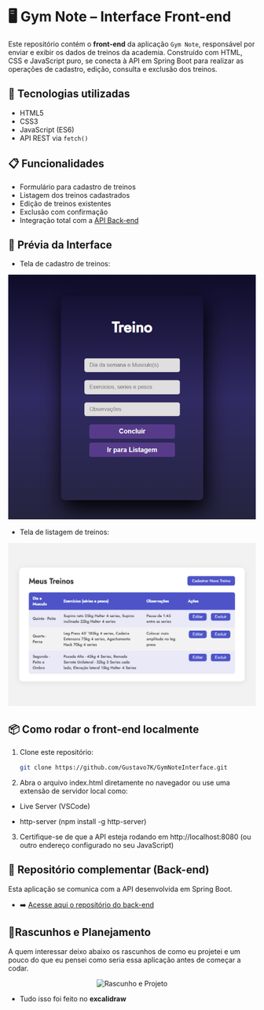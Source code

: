 # 🖥️ Gym Note – Interface Front-end

Este repositório contém o **front-end** da aplicação `Gym Note`, responsável por enviar e exibir os dados de treinos da academia. Construído com HTML, CSS e JavaScript puro, se conecta à API em Spring Boot para realizar as operações de cadastro, edição, consulta e exclusão dos treinos.


## 🚀 Tecnologias utilizadas

- HTML5
- CSS3
- JavaScript (ES6)
- API REST via `fetch()`


## 📋 Funcionalidades

- Formulário para cadastro de treinos
- Listagem dos treinos cadastrados
- Edição de treinos existentes
- Exclusão com confirmação
- Integração total com a [API Back-end](https://github.com/Gustavo7K/GymNoteAPI)



## 📸 Prévia da Interface

- Tela de cadastro de treinos:
<p align="center">
  <img src="img/interfaceCadastro.png" alt="Tela de cadastro de treino" width="600" />
</p>

- Tela de listagem de treinos:
<p align="center">
  <img src="img/interfaceListagem.png" alt="Listagem de treinos" width="600" />
</p>


## 📦 Como rodar o front-end localmente

1. Clone este repositório:
   ```bash
   git clone https://github.com/Gustavo7K/GymNoteInterface.git
2. Abra o arquivo index.html diretamente no navegador ou use uma extensão de servidor local como:

- Live Server (VSCode)

- http-server (npm install -g http-server)

3. Certifique-se de que a API esteja rodando em http://localhost:8080 (ou outro endereço configurado no seu JavaScript)

## 🤝 Repositório complementar (Back-end)
Esta aplicação se comunica com a API desenvolvida em Spring Boot.
- ➡️ [Acesse aqui o repositório do back-end](https://github.com/Gustavo7K/GymNoteAPI)

## 💭Rascunhos e Planejamento
A quem interessar deixo abaixo os rascunhos de como eu projetei e um pouco do que eu pensei como seria essa aplicação antes de começar a codar.

<p align="center">
  <img src="img/projetoRascunho-2024-11-25-2015.excalidraw.png" alt="Rascunho e Projeto" width="600" />
</p>

- Tudo isso foi feito no **excalidraw**